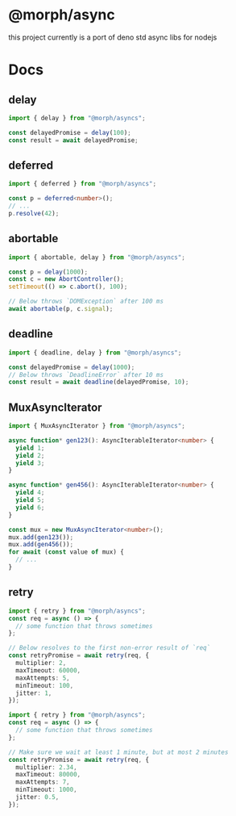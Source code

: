 # @morph/async

this project currently is a port of deno std async libs for nodejs

# Docs

## delay

```typescript
import { delay } from "@morph/asyncs";

const delayedPromise = delay(100);
const result = await delayedPromise;
```

## deferred

```typescript
import { deferred } from "@morph/asyncs";

const p = deferred<number>();
// ...
p.resolve(42);
```

## abortable

```typescript
import { abortable, delay } from "@morph/asyncs";

const p = delay(1000);
const c = new AbortController();
setTimeout(() => c.abort(), 100);

// Below throws `DOMException` after 100 ms
await abortable(p, c.signal);
```

## deadline

```typescript
import { deadline, delay } from "@morph/asyncs";

const delayedPromise = delay(1000);
// Below throws `DeadlineError` after 10 ms
const result = await deadline(delayedPromise, 10);
```

## MuxAsyncIterator

```typescript
import { MuxAsyncIterator } from "@morph/asyncs";

async function* gen123(): AsyncIterableIterator<number> {
  yield 1;
  yield 2;
  yield 3;
}

async function* gen456(): AsyncIterableIterator<number> {
  yield 4;
  yield 5;
  yield 6;
}

const mux = new MuxAsyncIterator<number>();
mux.add(gen123());
mux.add(gen456());
for await (const value of mux) {
  // ...
}
```

## retry

```typescript
import { retry } from "@morph/asyncs";
const req = async () => {
  // some function that throws sometimes
};

// Below resolves to the first non-error result of `req`
const retryPromise = await retry(req, {
  multiplier: 2,
  maxTimeout: 60000,
  maxAttempts: 5,
  minTimeout: 100,
  jitter: 1,
});
```

```typescript
import { retry } from "@morph/asyncs";
const req = async () => {
  // some function that throws sometimes
};

// Make sure we wait at least 1 minute, but at most 2 minutes
const retryPromise = await retry(req, {
  multiplier: 2.34,
  maxTimeout: 80000,
  maxAttempts: 7,
  minTimeout: 1000,
  jitter: 0.5,
});
```
